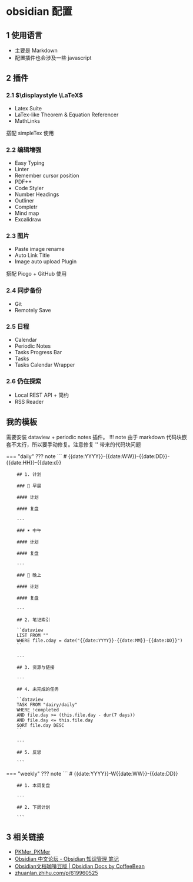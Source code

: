 # obsidian 配置

## 1 使用语言

- 主要是 Markdown
- 配置插件也会涉及一些 javascript

## 2 插件

### 2.1 $\displaystyle \LaTeX$ 

- Latex Suite
- LaTex-like Theorem & Equation Referencer
- MathLinks  

搭配 simpleTex 使用

### 2.2 编辑增强

- Easy Typing
- Linter
- Remember cursor position
- PDF++
- Code Styler
- Number Headings
- Outliner
- Completr
- Mind map
- Excalidraw

### 2.3 图片

- Paste image rename
- Auto Link Title
- Image auto upload Plugin

搭配 Picgo + GitHub 使用

### 2.4 同步备份

- Git
- Remotely Save

### 2.5 日程

- Calendar
- Periodic Notes
- Tasks Progress Bar
- Tasks
- Tasks Calendar Wrapper

### 2.6 仍在探索

- Local REST API + 简约
- RSS Reader

## 我的模板
需要安装 dataview + periodic notes 插件。
!!! note
    由于 markdown 代码块嵌套不太行，所以要手动修复。注意修复 '' 带来的代码块问题

=== "daily"
    ??? note
        ```
        # {{date:YYYY}}-{{date:WW}}-{{date:DD}}-{{date:HH}}-{{date:d}}

        ## 1. 计划

        ### 🌅 早晨

        #### 计划 

        #### 复盘 

        ---

        ### ☀️ 中午

        #### 计划 

        #### 复盘 

        ---

        ### 🌇 晚上

        #### 计划

        #### 复盘 

        ---

        ## 2. 笔记索引

        ``dataview
        LIST FROM ""
        WHERE file.cday = date("{{date:YYYY}}-{{date:MM}}-{{date:DD}}")
        ``

        ---

        ## 3. 资源与链接

        ---

        ## 4. 未完成的任务

        ``dataview
        TASK FROM "dairy/daily"
        WHERE !completed
        AND file.day >= (this.file.day - dur(7 days))
        AND file.day <= this.file.day
        SORT file.day DESC
        ``

        ---

        ## 5. 反思

        ```
=== "weekly"
    ??? note
        ```
        # {{date:YYYY}}-W{{date:WW}}-{{date:DD}}

        ## 1. 本周复盘

        ---

        ## 2. 下周计划

        ```
## 3 相关链接

- [PKMer\_PKMer](https://pkmer.cn/)
- [Obsidian 中文论坛 - Obsidian 知识管理 笔记](https://forum-zh.obsidian.md/)
- [Obsidian文档咖啡豆版 | Obsidian Docs by CoffeeBean](https://coffeetea.top/)
- [zhuanlan.zhihu.com/p/619960525](https://zhuanlan.zhihu.com/p/619960525)
